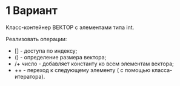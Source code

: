 # 1 Вариант
Класс-контейнер ВЕКТОР с элементами типа int.


Реализовать операции:
- [] - доступа по индексу;
- () - определение размера вектора;
- /+ число - добавляет константу ко всем элементам вектора;
- ++ - переход к следующему элементу ( с помощью класса-итератора).

